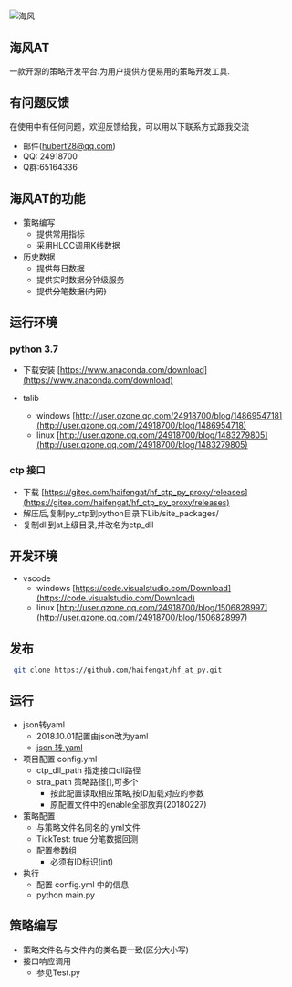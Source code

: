 #

![海风](http://git.oschina.net/uploads/2/330302_haifengat.png?1484575602)

## 海风AT

一款开源的策略开发平台.为用户提供方便易用的策略开发工具.

## 有问题反馈

在使用中有任何问题，欢迎反馈给我，可以用以下联系方式跟我交流

- 邮件(hubert28@qq.com)
- QQ: 24918700
- Q群:65164336

## 海风AT的功能

- 策略编写
  - 提供常用指标
  - 采用HLOC调用K线数据
- 历史数据
  - 提供每日数据
  - 提供实时数据分钟级服务
  - <del> 提供分笔数据(内网) </del>

## 运行环境

### python 3.7

- 下载安装 [https://www.anaconda.com/download](https://www.anaconda.com/download)

- talib
  - windows [http://user.qzone.qq.com/24918700/blog/1486954718](http://user.qzone.qq.com/24918700/blog/1486954718)
  - linux [http://user.qzone.qq.com/24918700/blog/1483279805](http://user.qzone.qq.com/24918700/blog/1483279805)

### ctp 接口

- 下载 [https://gitee.com/haifengat/hf_ctp_py_proxy/releases](https://gitee.com/haifengat/hf_ctp_py_proxy/releases)
- 解压后,复制py_ctp到python目录下Lib/site_packages/
- 复制dll到at上级目录,并改名为ctp_dll

## 开发环境

- vscode
  - windows [https://code.visualstudio.com/Download](https://code.visualstudio.com/Download)
  - linux   [http://user.qzone.qq.com/24918700/blog/1506828997](http://user.qzone.qq.com/24918700/blog/1506828997)

## 发布

```bash
 git clone https://github.com/haifengat/hf_at_py.git
```

## 运行

- json转yaml
  - 2018.10.01配置由json改为yaml
  - [json 转 yaml](https://www.json2yaml.com/)
- 项目配置 config.yml
  - ctp_dll_path 指定接口dll路径
  - stra_path 策略路径[],可多个
    - 按此配置读取相应策略,按ID加载对应的参数
    - 原配置文件中的enable全部放弃(20180227)
- 策略配置
  - 与策略文件名同名的.yml文件
  - TickTest: true 分笔数据回测
  - 配置参数组
    - 必须有ID标识(int)
- 执行
  - 配置 config.yml 中的信息
  - python main.py

## 策略编写

- 策略文件名与文件内的类名要一致(区分大小写)
- 接口响应调用
  - 参见Test.py
